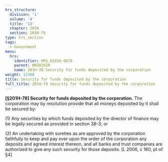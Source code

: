 ```yaml
---
hrs_structure:
  division: '1'
  volume: '4'
  title: '13'
  chapter: 201H
  section: 201H-78
type: hrs_section
tags:
  - Government
menu:
  hrs:
    identifier: HRS_0201H-0078
    parent: HRS0201H
    name: 201H-78 Security for funds deposited by the corporation
weight: 12300
title: Security for funds deposited by the corporation
full_title: 201H-78 Security for funds deposited by the corporation
---
```

**[§201H-78] Security for funds deposited by the corporation.** The corporation may by resolution provide that all moneys deposited by it shall be secured by:

(1) Any securities by which funds deposited by the director of finance may be legally secured as provided in section 38-3; or

(2) An undertaking with sureties as are approved by the corporation faithfully to keep and pay over upon the order of the corporation any deposits and agreed interest thereon, and all banks and trust companies are authorized to give any such security for those deposits. [L 2006, c 180, pt of §4]